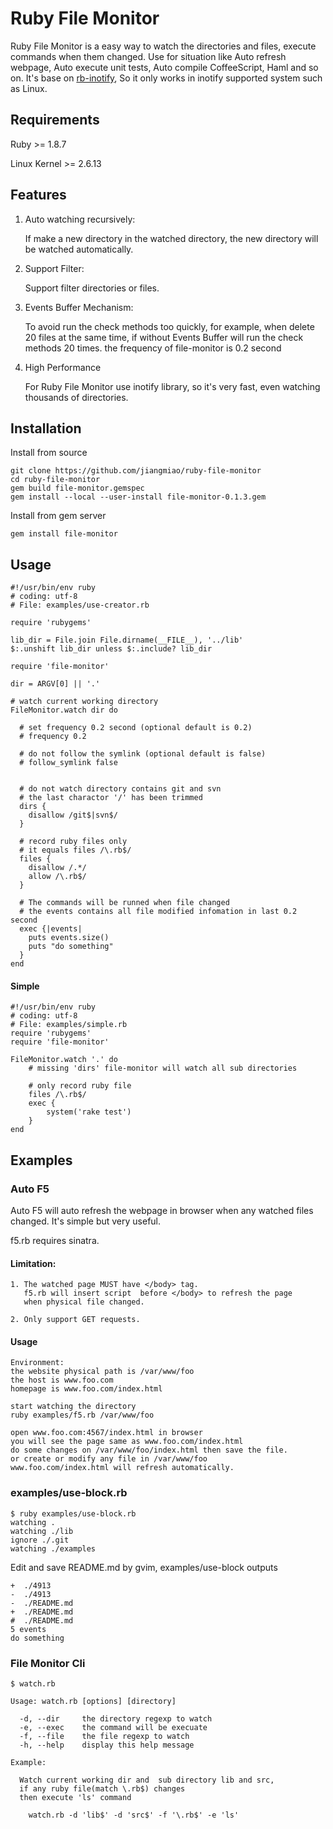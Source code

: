 Ruby File Monitor
=================

Ruby File Monitor is a easy way to watch the directories and files, execute commands when them changed. Use for situation like Auto refresh webpage, Auto execute unit tests, Auto compile CoffeeScript, Haml and so on. It's base on [rb-inotify](https://github.com/nex3/rb-inotify), So it only works in inotify supported system such as Linux.

Requirements
------------

Ruby >= 1.8.7

Linux Kernel >= 2.6.13

Features
--------

1. Auto watching recursively:

    If make a new directory in the watched directory, the new directory will be watched automatically.

2. Support Filter:

    Support filter directories or files.
 
3. Events Buffer Mechanism:

    To avoid run the check methods too quickly, for example, when delete 20 files at the same time, if without Events Buffer will run the check methods 20 times. the frequency of file-monitor is 0.2 second

4. High Performance

    For Ruby File Monitor use inotify library, so it's very fast, even watching thousands of directories.

Installation
------------
Install from source
    
    git clone https://github.com/jiangmiao/ruby-file-monitor
    cd ruby-file-monitor
    gem build file-monitor.gemspec
    gem install --local --user-install file-monitor-0.1.3.gem 

Install from gem server

    gem install file-monitor

Usage
-----

    #!/usr/bin/env ruby
    # coding: utf-8
    # File: examples/use-creator.rb

    require 'rubygems'

    lib_dir = File.join File.dirname(__FILE__), '../lib'
    $:.unshift lib_dir unless $:.include? lib_dir

    require 'file-monitor'

    dir = ARGV[0] || '.'

    # watch current working directory
    FileMonitor.watch dir do

      # set frequency 0.2 second (optional default is 0.2)
      # frequency 0.2

      # do not follow the symlink (optional default is false)
      # follow_symlink false


      # do not watch directory contains git and svn
      # the last charactor '/' has been trimmed
      dirs {
        disallow /git$|svn$/
      }

      # record ruby files only
      # it equals files /\.rb$/
      files {
        disallow /.*/
        allow /\.rb$/
      }

      # The commands will be runned when file changed
      # the events contains all file modified infomation in last 0.2 second
      exec {|events|
        puts events.size()
        puts "do something"
      }
    end

#### Simple

    #!/usr/bin/env ruby
    # coding: utf-8
    # File: examples/simple.rb
    require 'rubygems'
    require 'file-monitor'

    FileMonitor.watch '.' do
        # missing 'dirs' file-monitor will watch all sub directories

        # only record ruby file
        files /\.rb$/
        exec {
            system('rake test')
        }
    end

Examples
--------
### Auto F5

Auto F5 will auto refresh the webpage in browser when any watched files changed. It's simple but very useful.

f5.rb requires sinatra.

#### Limitation:

    1. The watched page MUST have </body> tag. 
       f5.rb will insert script  before </body> to refresh the page 
       when physical file changed.

    2. Only support GET requests.

#### Usage

    Environment:
    the website physical path is /var/www/foo
    the host is www.foo.com
    homepage is www.foo.com/index.html

    start watching the directory
    ruby examples/f5.rb /var/www/foo

    open www.foo.com:4567/index.html in browser
    you will see the page same as www.foo.com/index.html
    do some changes on /var/www/foo/index.html then save the file.
    or create or modify any file in /var/www/foo
    www.foo.com/index.html will refresh automatically.

### examples/use-block.rb

    $ ruby examples/use-block.rb 
    watching .
    watching ./lib
    ignore ./.git
    watching ./examples

Edit and save README.md by gvim, examples/use-block outputs

    +  ./4913
    -  ./4913
    -  ./README.md
    +  ./README.md
    #  ./README.md
    5 events
    do something

### File Monitor Cli

    $ watch.rb

    Usage: watch.rb [options] [directory]

      -d, --dir     the directory regexp to watch
      -e, --exec    the command will be execuate
      -f, --file    the file regexp to watch
      -h, --help    display this help message

    Example:

      Watch current working dir and  sub directory lib and src, 
      if any ruby file(match \.rb$) changes
      then execute 'ls' command

        watch.rb -d 'lib$' -d 'src$' -f '\.rb$' -e 'ls'
